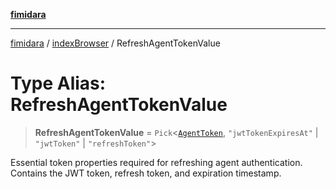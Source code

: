 [**fimidara**](../../README.md)

***

[fimidara](../../modules.md) / [indexBrowser](../README.md) / RefreshAgentTokenValue

# Type Alias: RefreshAgentTokenValue

> **RefreshAgentTokenValue** = `Pick`\<[`AgentToken`](AgentToken.md), `"jwtTokenExpiresAt"` \| `"jwtToken"` \| `"refreshToken"`\>

Essential token properties required for refreshing agent authentication.
Contains the JWT token, refresh token, and expiration timestamp.
